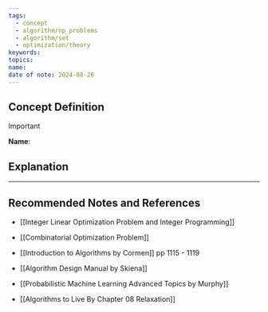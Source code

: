 ```yaml
---
tags:
  - concept
  - algorithm/np_problems
  - algorithm/set
  - optimization/theory
keywords: 
topics: 
name: 
date of note: 2024-08-26
---
```


## Concept Definition

>[!important]
>**Name**: 



## Explanation





-----------
##  Recommended Notes and References


- [[Integer Linear Optimization Problem and Integer Programming]]
- [[Combinatorial Optimization Problem]]


- [[Introduction to Algorithms by Cormen]] pp 1115 - 1119
- [[Algorithm Design Manual by Skiena]]
- [[Probabilistic Machine Learning Advanced Topics by Murphy]]


- [[Algorithms to Live By Chapter 08 Relaxation]]